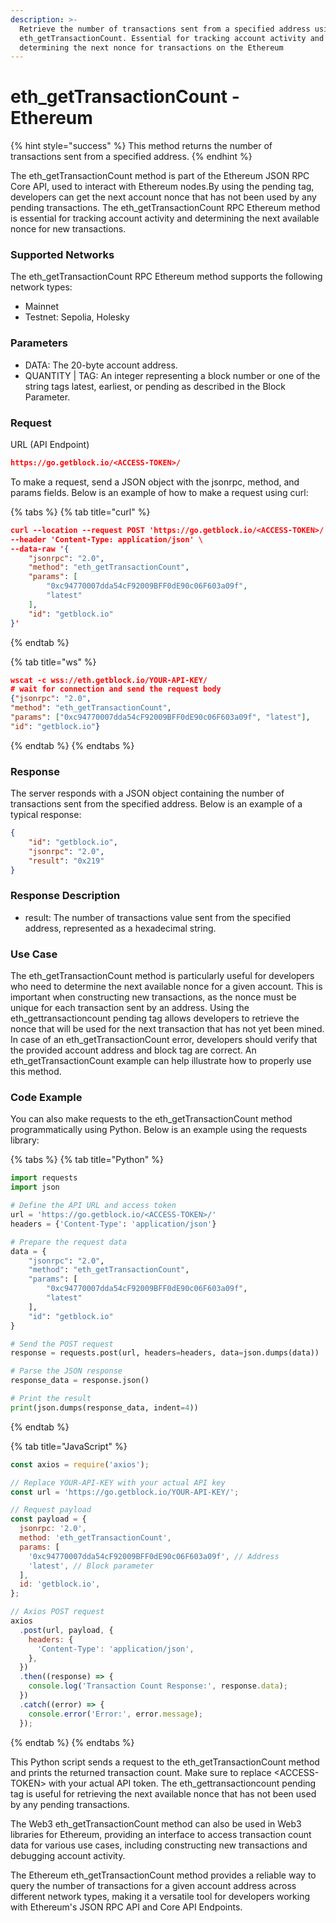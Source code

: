 ```yaml
---
description: >-
  Retrieve the number of transactions sent from a specified address using
  eth_getTransactionCount. Essential for tracking account activity and
  determining the next nonce for transactions on the Ethereum
---
```


# eth\_getTransactionCount - Ethereum

{% hint style="success" %}
This method returns the number of transactions sent from a specified address.
{% endhint %}

The eth\_getTransactionCount method is part of the Ethereum JSON RPC Core API, used to interact with Ethereum nodes.By using the pending tag, developers can get the next account nonce that has not been used by any pending transactions. The eth\_getTransactionCount RPC Ethereum method is essential for tracking account activity and determining the next available nonce for new transactions.

### Supported Networks

The eth\_getTransactionCount RPC Ethereum method supports the following network types:

* Mainnet
* Testnet: Sepolia, Holesky

### Parameters

* DATA: The 20-byte account address.
* QUANTITY | TAG: An integer representing a block number or one of the string tags latest, earliest, or pending as described in the Block Parameter.

### Request

URL (API Endpoint)

```json
https://go.getblock.io/<ACCESS-TOKEN>/
```

To make a request, send a JSON object with the jsonrpc, method, and params fields. Below is an example of how to make a request using curl:

{% tabs %}
{% tab title="curl" %}
```json
curl --location --request POST 'https://go.getblock.io/<ACCESS-TOKEN>/' \
--header 'Content-Type: application/json' \
--data-raw '{
    "jsonrpc": "2.0",
    "method": "eth_getTransactionCount",
    "params": [
        "0xc94770007dda54cF92009BFF0dE90c06F603a09f",
        "latest"
    ],
    "id": "getblock.io"
}'
```
{% endtab %}

{% tab title="ws" %}
```json
wscat -c wss://eth.getblock.io/YOUR-API-KEY/ 
# wait for connection and send the request body 
{"jsonrpc": "2.0",
"method": "eth_getTransactionCount",
"params": ["0xc94770007dda54cF92009BFF0dE90c06F603a09f", "latest"],
"id": "getblock.io"}
```
{% endtab %}
{% endtabs %}

### Response

The server responds with a JSON object containing the number of transactions sent from the specified address. Below is an example of a typical response:

```json
{
    "id": "getblock.io",
    "jsonrpc": "2.0",
    "result": "0x219"
}
```

### Response Description

* result: The number of transactions value sent from the specified address, represented as a hexadecimal string.

### Use Case

The eth\_getTransactionCount method is particularly useful for developers who need to determine the next available nonce for a given account. This is important when constructing new transactions, as the nonce must be unique for each transaction sent by an address. Using the eth\_gettransactioncount pending tag allows developers to retrieve the nonce that will be used for the next transaction that has not yet been mined. In case of an eth\_getTransactionCount error, developers should verify that the provided account address and block tag are correct. An eth\_getTransactionCount example can help illustrate how to properly use this method.

### Code Example

You can also make requests to the eth\_getTransactionCount method programmatically using Python. Below is an example using the requests library:

{% tabs %}
{% tab title="Python" %}
```python
import requests
import json

# Define the API URL and access token
url = 'https://go.getblock.io/<ACCESS-TOKEN>/'
headers = {'Content-Type': 'application/json'}

# Prepare the request data
data = {
    "jsonrpc": "2.0",
    "method": "eth_getTransactionCount",
    "params": [
        "0xc94770007dda54cF92009BFF0dE90c06F603a09f",
        "latest"
    ],
    "id": "getblock.io"
}

# Send the POST request
response = requests.post(url, headers=headers, data=json.dumps(data))

# Parse the JSON response
response_data = response.json()

# Print the result
print(json.dumps(response_data, indent=4))
```
{% endtab %}

{% tab title="JavaScript" %}
```javascript
const axios = require('axios');

// Replace YOUR-API-KEY with your actual API key
const url = 'https://go.getblock.io/YOUR-API-KEY/';

// Request payload
const payload = {
  jsonrpc: '2.0',
  method: 'eth_getTransactionCount',
  params: [
    '0xc94770007dda54cF92009BFF0dE90c06F603a09f', // Address
    'latest', // Block parameter
  ],
  id: 'getblock.io',
};

// Axios POST request
axios
  .post(url, payload, {
    headers: {
      'Content-Type': 'application/json',
    },
  })
  .then((response) => {
    console.log('Transaction Count Response:', response.data);
  })
  .catch((error) => {
    console.error('Error:', error.message);
  });
```
{% endtab %}
{% endtabs %}

This Python script sends a request to the eth\_getTransactionCount method and prints the returned transaction count. Make sure to replace \<ACCESS-TOKEN> with your actual API token. The eth\_gettransactioncount pending tag is useful for retrieving the next available nonce that has not been used by any pending transactions.

The Web3 eth\_getTransactionCount method can also be used in Web3 libraries for Ethereum, providing an interface to access transaction count data for various use cases, including constructing new transactions and debugging account activity.

The Ethereum eth\_getTransactionCount method provides a reliable way to query the number of transactions for a given account address across different network types, making it a versatile tool for developers working with Ethereum's JSON RPC API and Core API Endpoints.
